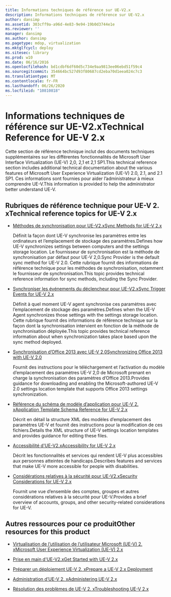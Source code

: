 ```yaml
---
title: Informations techniques de référence sur UE-V2.x
description: Informations techniques de référence sur UE-V2.x
author: dansimp
ms.assetid: 303cff9a-a96d-4e83-9e94-19b0d3744e1e
ms.reviewer: ''
manager: dansimp
ms.author: dansimp
ms.pagetype: mdop, virtualization
ms.mktglfcycl: deploy
ms.sitesec: library
ms.prod: w10
ms.date: 06/16/2016
ms.openlocfilehash: bd1cdbf6df60d5c734e9aa9813ee06ebd51f59c4
ms.sourcegitcommit: 354664bc527d93f80687cd2eba70d1eea024c7c3
ms.translationtype: MT
ms.contentlocale: fr-FR
ms.lasthandoff: 06/26/2020
ms.locfileid: "10810818"
---
```

# <span data-ttu-id="b4932-103">Informations techniques de référence sur UE-V2.x</span><span class="sxs-lookup"><span data-stu-id="b4932-103">Technical Reference for UE-V 2.x</span></span>


<span data-ttu-id="b4932-104">Cette section de référence technique inclut des documents techniques supplémentaires sur les différentes fonctionnalités de Microsoft User Interface Virtualization (UE-V) 2,0, 2,1 et 2,1 SP1.</span><span class="sxs-lookup"><span data-stu-id="b4932-104">This technical reference section includes additional technical documentation about the various features of Microsoft User Experience Virtualization (UE-V) 2.0, 2.1, and 2.1 SP1.</span></span> <span data-ttu-id="b4932-105">Ces informations sont fournies pour aider l’administrateur à mieux comprendre UE-V.</span><span class="sxs-lookup"><span data-stu-id="b4932-105">This information is provided to help the administrator better understand UE-V.</span></span>

## <span data-ttu-id="b4932-106">Rubriques de référence technique pour UE-V 2. x</span><span class="sxs-lookup"><span data-stu-id="b4932-106">Technical reference topics for UE-V 2.x</span></span>


-   [<span data-ttu-id="b4932-107">Méthodes de synchronisation pour UE-V2.x</span><span class="sxs-lookup"><span data-stu-id="b4932-107">Sync Methods for UE-V 2.x</span></span>](sync-methods-for-ue-v-2x-both-uevv2.md)

    <span data-ttu-id="b4932-108">Définit la façon dont UE-V synchronise les paramètres entre les ordinateurs et l’emplacement de stockage des paramètres.</span><span class="sxs-lookup"><span data-stu-id="b4932-108">Defines how UE-V synchronizes settings between computers and the settings storage location.</span></span> <span data-ttu-id="b4932-109">Le fournisseur de synchronisation est la méthode de synchronisation par défaut pour UE-V 2,0.</span><span class="sxs-lookup"><span data-stu-id="b4932-109">Sync Provider is the default sync method for UE-V 2.0.</span></span> <span data-ttu-id="b4932-110">Cette rubrique fournit des informations de référence technique pour les méthodes de synchronisation, notamment le fournisseur de synchronisation.</span><span class="sxs-lookup"><span data-stu-id="b4932-110">This topic provides technical reference information for sync methods, including the Sync Provider.</span></span>

-   [<span data-ttu-id="b4932-111">Synchroniser les événements du déclencheur pour UE-V2.x</span><span class="sxs-lookup"><span data-stu-id="b4932-111">Sync Trigger Events for UE-V 2.x</span></span>](sync-trigger-events-for-ue-v-2x-both-uevv2.md)

    <span data-ttu-id="b4932-112">Définit à quel moment UE-V agent synchronise ces paramètres avec l’emplacement de stockage des paramètres.</span><span class="sxs-lookup"><span data-stu-id="b4932-112">Defines when the UE-V Agent synchronizes those settings with the settings storage location.</span></span> <span data-ttu-id="b4932-113">Cette rubrique fournit des informations de référence technique sur la façon dont la synchronisation intervient en fonction de la méthode de synchronisation déployée.</span><span class="sxs-lookup"><span data-stu-id="b4932-113">This topic provides technical reference information about when synchronization takes place based upon the sync method deployed.</span></span>

-   [<span data-ttu-id="b4932-114">Synchronisation d’Office 2013 avec UE-V 2,0</span><span class="sxs-lookup"><span data-stu-id="b4932-114">Synchronizing Office 2013 with UE-V 2.0</span></span>](synchronizing-office-2013-with-ue-v-20-both-uevv2.md)

    <span data-ttu-id="b4932-115">Fournit des instructions pour le téléchargement et l’activation du modèle d’emplacement des paramètres UE-V 2,0 de Microsoft prenant en charge la synchronisation des paramètres d’Office 2013.</span><span class="sxs-lookup"><span data-stu-id="b4932-115">Provides guidance for downloading and enabling the Microsoft-authored UE-V 2.0 settings location template that supports Office 2013 settings synchronization.</span></span>

-   [<span data-ttu-id="b4932-116">Référence du schéma de modèle d’application pour UE-V 2. x</span><span class="sxs-lookup"><span data-stu-id="b4932-116">Application Template Schema Reference for UE-V 2.x</span></span>](application-template-schema-reference-for-ue-v-2x-both-uevv2.md)

    <span data-ttu-id="b4932-117">Décrit en détail la structure XML des modèles d’emplacement des paramètres UE-V et fournit des instructions pour la modification de ces fichiers.</span><span class="sxs-lookup"><span data-stu-id="b4932-117">Details the XML structure of UE-V settings location templates and provides guidance for editing these files.</span></span>

-   [<span data-ttu-id="b4932-118">Accessibilité d'UE-V2.x</span><span class="sxs-lookup"><span data-stu-id="b4932-118">Accessibility for UE-V 2.x</span></span>](accessibility-for-ue-v-2x-both-uevv2.md)

    <span data-ttu-id="b4932-119">Décrit les fonctionnalités et services qui rendent UE-V plus accessibles aux personnes atteintes de handicaps.</span><span class="sxs-lookup"><span data-stu-id="b4932-119">Describes features and services that make UE-V more accessible for people with disabilities.</span></span>

-   [<span data-ttu-id="b4932-120">Considérations relatives à la sécurité pour UE-V2.x</span><span class="sxs-lookup"><span data-stu-id="b4932-120">Security Considerations for UE-V 2.x</span></span>](security-considerations-for-ue-v-2x-both-uevv2.md)

    <span data-ttu-id="b4932-121">Fournit une vue d’ensemble des comptes, groupes et autres considérations relatives à la sécurité pour UE-V.</span><span class="sxs-lookup"><span data-stu-id="b4932-121">Provides a brief overview of accounts, groups, and other security-related considerations for UE-V.</span></span>

## <span data-ttu-id="b4932-122">Autres ressources pour ce produit</span><span class="sxs-lookup"><span data-stu-id="b4932-122">Other resources for this product</span></span>


-   [<span data-ttu-id="b4932-123">Virtualisation de l’utilisation de l’utilisateur Microsoft (UE-V) 2. x</span><span class="sxs-lookup"><span data-stu-id="b4932-123">Microsoft User Experience Virtualization (UE-V) 2.x</span></span>](index.md)

-   [<span data-ttu-id="b4932-124">Prise en main d'UE-V2.x</span><span class="sxs-lookup"><span data-stu-id="b4932-124">Get Started with UE-V 2.x</span></span>](get-started-with-ue-v-2x-new-uevv2.md)

-   [<span data-ttu-id="b4932-125">Préparer un déploiement UE-V 2. x</span><span class="sxs-lookup"><span data-stu-id="b4932-125">Prepare a UE-V 2.x Deployment</span></span>](prepare-a-ue-v-2x-deployment-new-uevv2.md)

-   [<span data-ttu-id="b4932-126">Administration d’UE-V 2. x</span><span class="sxs-lookup"><span data-stu-id="b4932-126">Administering UE-V 2.x</span></span>](administering-ue-v-2x-new-uevv2.md)

-   [<span data-ttu-id="b4932-127">Résolution des problèmes de UE-V 2. x</span><span class="sxs-lookup"><span data-stu-id="b4932-127">Troubleshooting UE-V 2.x</span></span>](troubleshooting-ue-v-2x-both-uevv2.md)






 

 





